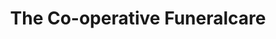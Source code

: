 ---
title: "The Co-operative Funeralcare"
url: /knottingley/the-co-operative-funeralcare/
shop: Bestattungen
---